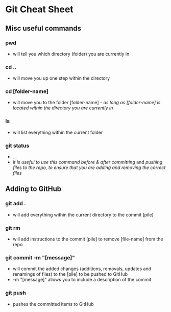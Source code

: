 # Git Cheat Sheet

## Misc useful commands

### pwd
  + will tell you which directory (folder) you are currently in

### cd ..
  + will move you up one step within the directory

### cd [folder-name]
  + will move you to the folder [folder-name] - _as long as [folder-name] is located within the directory you are currently in_

### ls
  + will list everything within the current folder

### git status
  + ...
  + _it is useful to use this command before & after committing_ and _pushing files to the repo, to ensure that you are adding and removing the correct files_

## Adding to GitHub

### git add .
  + will add everything within the current directory to the commit [pile]

### git rm <file-name>
  + will add instructions to the commit [pile] to remove [file-name] from the repo

### git commit -m "[message]"
  + will commit the added changes (additions, removals, updates and renamings of files) to the [pile] to be pushed to GitHub
  + -m "[message]" allows you to include a description of the commit

### git push
  + pushes the committed items to GitHub
